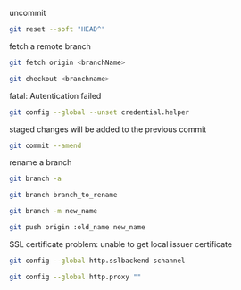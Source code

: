 uncommit
```bash
git reset --soft "HEAD^"
```

fetch a remote branch
```bash
git fetch origin <branchName>

git checkout <branchname>
```

fatal: Autentication failed
```bash
git config --global --unset credential.helper
```

staged changes will be added to the previous commit
```bash
git commit --amend
```

rename a branch
```bash
git branch -a

git branch branch_to_rename

git branch -m new_name

git push origin :old_name new_name
```

SSL certificate problem: unable to get local issuer certificate
```bash
git config --global http.sslbackend schannel

git config --global http.proxy ""
```

